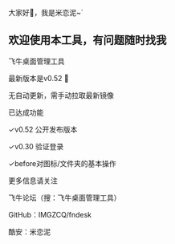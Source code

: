 大家好👋，我是米恋泥~`

欢迎使用本工具，有问题随时找我
--------------------------------------------
飞牛桌面管理工具

最新版本是v0.52 🚀

无自动更新，需手动拉取最新镜像


已达成功能

✓v0.52 公开发布版本

✓v0.30 验证登录

✓before对图标/文件夹的基本操作

更多信息请关注


飞牛论坛（搜：飞牛桌面管理工具）

GitHub：IMGZCQ/fndesk

酷安：米恋泥
